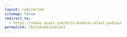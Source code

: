 ```yaml
---
layout: redirected
sitemap: false
redirect_to:
  - https://shows.acast.com/bits-buddies-blast-podcast
permalink: /bitsbuddiesblast
---
```

